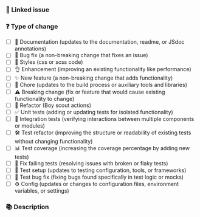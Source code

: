 ### 🔗 Linked issue

<!-- Please ensure there is an open issue and mention its number as #123 -->

### ❓ Type of change

<!-- What types of changes does your code introduce? Put an `x` in all the boxes that apply. -->

- [ ] 📖 Documentation (updates to the documentation, readme, or JSdoc annotations)
- [ ] 🐞 Bug fix (a non-breaking change that fixes an issue)
- [ ] 🎨 Styles (css or scss code)
- [ ] 👌 Enhancement (improving an existing functionality like performance)
- [ ] ✨ New feature (a non-breaking change that adds functionality)
- [ ] 🧹 Chore (updates to the build process or auxiliary tools and libraries)
- [ ] ⚠️ Breaking change (fix or feature that would cause existing functionality to change)
- [ ] 🎪 Refactor (Boy scout actions)
- [ ] ✅ Unit tests (adding or updating tests for isolated functionality)
- [ ] 🧪 Integration tests (verifying interactions between multiple components or modules)
- [ ] 🛠️ Test refactor (improving the structure or readability of existing tests without changing functionality)
- [ ] 📊 Test coverage (increasing the coverage percentage by adding new tests)
- [ ] 🚨 Fix failing tests (resolving issues with broken or flaky tests)
- [ ] 🔧 Test setup (updates to testing configuration, tools, or frameworks)
- [ ] 🐞 Test bug fix (fixing bugs found specifically in test logic or mocks)
- [ ] ⚙️ Config (updates or changes to configuration files, environment variables, or settings)

### 📚 Description
